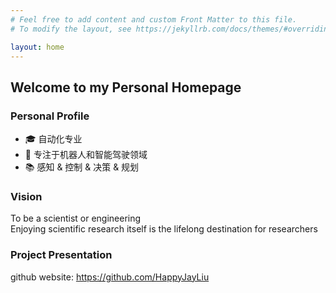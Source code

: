 ```yaml
---
# Feel free to add content and custom Front Matter to this file.
# To modify the layout, see https://jekyllrb.com/docs/themes/#overriding-theme-defaults

layout: home
---
```

## Welcome to my Personal Homepage
### Personal Profile
- 🎓 自动化专业  
- 💼 专注于机器人和智能驾驶领域  
- 📚 感知 & 控制 & 决策 & 规划

### Vision
To be a scientist or engineering\
Enjoying scientific research itself is the lifelong destination for researchers

### Project Presentation
github website: https://github.com/HappyJayLiu